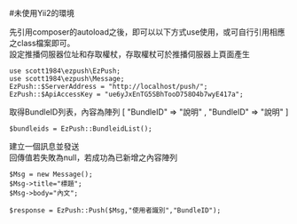 #未使用Yii2的環境

先引用composer的autoload之後，即可以以下方式use使用，或可自行引用相應之class檔案即可。
<br>
設定推播伺服器位址和存取權杖，存取權杖可於推播伺服器上頁面產生
````
use scott1984\ezpush\EzPush;
use scott1984\ezpush\Message;
EzPush::$ServerAddress = "http://localhost/push/";
EzPush::$ApiAccessKey = "ue6yJxEnTG5SBhTooD758O4b7wyE417a";
````

取得BundleID列表，內容為陣列 [ "BundleID" => "說明" ,  "BundleID" => "說明" ]
````
$bundleids = EzPush::BundleidList();
````
建立一個訊息並發送<br>
回傳值若失敗為null，若成功為已新增之內容陣列
````
$Msg = new Message();
$Msg->title="標題";
$Msg->body="內文";

$response = EzPush::Push($Msg,"使用者識別","BundleID");
````